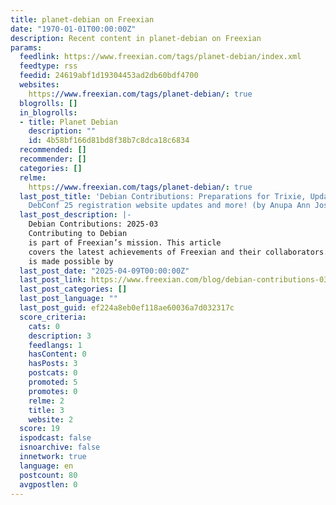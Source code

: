 ```yaml
---
title: planet-debian on Freexian
date: "1970-01-01T00:00:00Z"
description: Recent content in planet-debian on Freexian
params:
  feedlink: https://www.freexian.com/tags/planet-debian/index.xml
  feedtype: rss
  feedid: 24619abf1d19304453ad2db60bdf4700
  websites:
    https://www.freexian.com/tags/planet-debian/: true
  blogrolls: []
  in_blogrolls:
  - title: Planet Debian
    description: ""
    id: 4b58bf166d81bd8f38b7c8dca18c6834
  recommended: []
  recommender: []
  categories: []
  relme:
    https://www.freexian.com/tags/planet-debian/: true
  last_post_title: 'Debian Contributions: Preparations for Trixie, Updated debvm,
    DebConf 25 registration website updates and more! (by Anupa Ann Joseph)'
  last_post_description: |-
    Debian Contributions: 2025-03
    Contributing to Debian
    is part of Freexian’s mission. This article
    covers the latest achievements of Freexian and their collaborators. All of this
    is made possible by
  last_post_date: "2025-04-09T00:00:00Z"
  last_post_link: https://www.freexian.com/blog/debian-contributions-03-2025/
  last_post_categories: []
  last_post_language: ""
  last_post_guid: ef224a8eb0ef118ae60036a7d032317c
  score_criteria:
    cats: 0
    description: 3
    feedlangs: 1
    hasContent: 0
    hasPosts: 3
    postcats: 0
    promoted: 5
    promotes: 0
    relme: 2
    title: 3
    website: 2
  score: 19
  ispodcast: false
  isnoarchive: false
  innetwork: true
  language: en
  postcount: 80
  avgpostlen: 0
---
```

